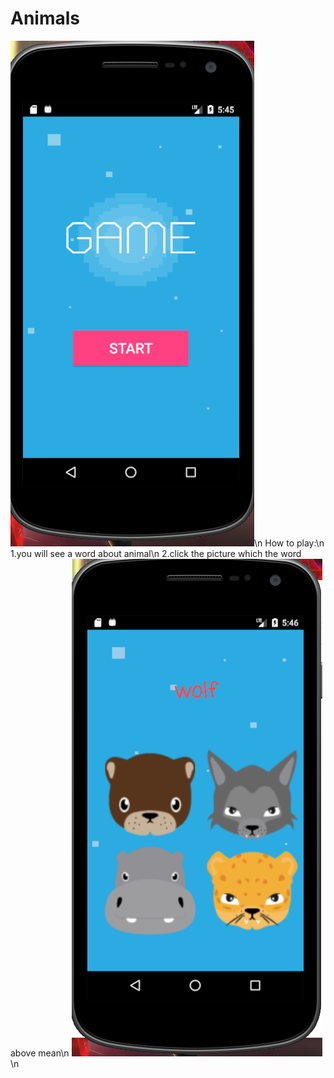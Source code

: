 # Animals

![Game Animals](display/1.png)\n
How to play:\n
1.you will see a word about animal\n
2.click the picture which the word above mean\n
![Game Animals](display/2.png)\n
